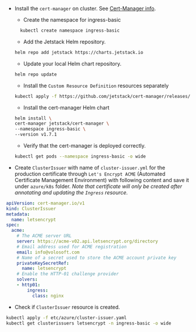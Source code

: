 * Install the `cert-manager` on  cluster. See [Cert-Manager info](https://cert-manager.io/docs/).

  * Create the namespace for ingress-basic

  ```bash
    kubectl create namespace ingress-basic
  ```

  * Add the Jetstack Helm repository.

  ```bash
  helm repo add jetstack https://charts.jetstack.io
  ```

  * Update your local Helm chart repository.

  ```bash
  helm repo update
  ```

  * Install the `Custom Resource Definition` resources separately

  ```bash
  kubectl apply -f https://github.com/jetstack/cert-manager/releases/download/v1.7.1/cert-manager.crds.yaml
  ```

  * Install the cert-manager Helm chart

  ```bash
  helm install \
  cert-manager jetstack/cert-manager \
  --namespace ingress-basic \
  --version v1.7.1
  ```

  * Verify that the cert-manager is deployed correctly.

  ```bash
  kubectl get pods --namespace ingress-basic -o wide
  ```

* Create `ClusterIssuer` with name of `cluster-issuer.yml` for the production certificate through `Let's Encrypt ACME` (Automated Certificate Management Environment) with following content and save it under `azure/k8s` folder. *Note that certificate will only be created after annotating and updating the `Ingress` resource.*

```yaml
apiVersion: cert-manager.io/v1
kind: ClusterIssuer
metadata:
  name: letsencrypt
spec:
  acme:
    # The ACME server URL
    server: https://acme-v02.api.letsencrypt.org/directory
    # Email address used for ACME registration
    email: info@volosoft.com
    # Name of a secret used to store the ACME account private key
    privateKeySecretRef:
      name: letsencrypt
    # Enable the HTTP-01 challenge provider
    solvers:
    - http01:
        ingress:
          class: nginx
```

* Check if `ClusterIssuer` resource is created.

```bash
kubectl apply -f etc/azure/cluster-issuer.yaml
kubectl get clusterissuers letsencrypt -n ingress-basic -o wide
```

